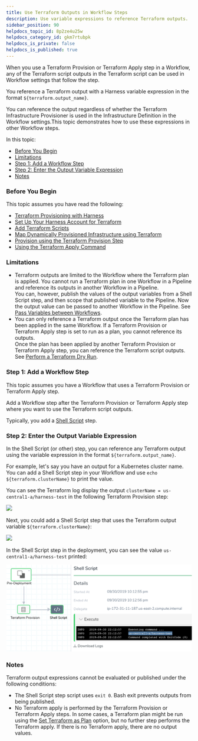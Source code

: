 ```yaml
---
title: Use Terraform Outputs in Workflow Steps
description: Use variable expressions to reference Terraform outputs.
sidebar_position: 90
helpdocs_topic_id: 8p2ze4u25w
helpdocs_category_id: gkm7rtubpk
helpdocs_is_private: false
helpdocs_is_published: true
---
```


When you use a Terraform Provision or Terraform Apply step in a Workflow, any of the Terraform script outputs in the Terraform script can be used in Workflow settings that follow the step.

You reference a Terraform output with a Harness variable expression in the format `${terraform.output_name}`.

You can reference the output regardless of whether the Terraform Infrastructure Provisioner is used in the Infrastructure Definition in the Workflow settings.This topic demonstrates how to use these expressions in other Workflow steps.

In this topic:

* [Before You Begin](#before_you_begin)
* [Limitations](#limitations)
* [Step 1: Add a Workflow Step](#step_1_add_a_workflow_step)
* [Step 2: Enter the Output Variable Expression](#step_2_enter_the_output_variable_expression)
* [Notes](#notes)

### Before You Begin

This topic assumes you have read the following:

* [Terraform Provisioning with Harness](../concepts-cd/deployment-types/terraform-provisioning-with-harness.md)
* [Set Up Your Harness Account for Terraform](terraform-delegates.md)
* [Add Terraform Scripts](add-terraform-scripts.md)
* [Map Dynamically Provisioned Infrastructure using Terraform](mapgcp-kube-terraform-infra.md)
* [Provision using the Terraform Provision Step](terraform-provisioner-step.md)
* [Using the Terraform Apply Command](using-the-terraform-apply-command.md)

### Limitations

* Terraform outputs are limited to the Workflow where the Terraform plan is applied. You cannot run a Terraform plan in one Workflow in a Pipeline and reference its outputs in another Workflow in a Pipeline.  
You can, however, publish the values of the output variables from a Shell Script step, and then scope that published variable to the Pipeline. Now the output value can be passed to another Workflow in the Pipeline. See [Pass Variables between Workflows](../model-cd-pipeline/expressions/how-to-pass-variables-between-workflows.md).
* You can only reference a Terraform output once the Terraform plan has been applied in the same Workflow. If a Terraform Provision or Terraform Apply step is set to run as a plan, you cannot reference its outputs.  
Once the plan has been applied by another Terraform Provision or Terraform Apply step, you can reference the Terraform script outputs. See [Perform a Terraform Dry Run](terraform-dry-run.md).

### Step 1: Add a Workflow Step

This topic assumes you have a Workflow that uses a Terraform Provision or Terraform Apply step.

Add a Workflow step after the Terraform Provision or Terraform Apply step where you want to use the Terraform script outputs.

Typically, you add a [Shell Script](../model-cd-pipeline/workflows/capture-shell-script-step-output.md) step.

### Step 2: Enter the Output Variable Expression

In the Shell Script (or other) step, you can reference any Terraform output using the variable expression in the format `${terraform.output_name}`.

For example, let's say you have an output for a Kubernetes cluster name. You can add a Shell Script step in your Workflow and use `echo ${terraform.clusterName}` to print the value.

You can see the Terraform log display the output `clusterName = us-central1-a/harness-test` in the following Terraform Provision step:

![](./static/use-terraform-outputs-in-workflow-steps-35\.png)

Next, you could add a Shell Script step that uses the Terraform output variable `${terraform.clusterName}`:

![](./static/use-terraform-outputs-in-workflow-steps-36\.png)

In the Shell Script step in the deployment, you can see the value `us-central1-a/harness-test` printed:

![](./static/use-terraform-outputs-in-workflow-steps-37.png)

### Notes

Terraform output expressions cannot be evaluated or published under the following conditions:

* The Shell Script step script uses `exit 0`. Bash exit prevents outputs from being published.
* No Terraform apply is performed by the Terraform Provision or Terraform Apply steps. In some cases, a Terraform plan might be run using the [Set Terraform as Plan](terraform-dry-run.md) option, but no further step performs the Terraform apply. If there is no Terraform apply, there are no output values.

